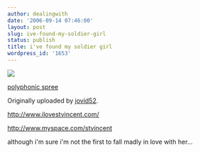 ```yaml
---
author: dealingwith
date: '2006-09-14 07:46:00'
layout: post
slug: ive-found-my-soldier-girl
status: publish
title: i've found my soldier girl
wordpress_id: '1653'
---
```


[![][1]][2]

[polyphonic spree][3]

Originally uploaded by [jovid52][4].


http://www.ilovestvincent.com/

http://www.myspace.com/stvincent

although i'm sure i'm not the first to fall madly in love with her...

   [1]: http://static.flickr.com/27/42611735_7d50a2e20f_m.jpg

   [2]: http://www.flickr.com/photos/jovid52/42611735/ (photo sharing)

   [3]: http://www.flickr.com/photos/jovid52/42611735/

   [4]: http://www.flickr.com/people/jovid52/

